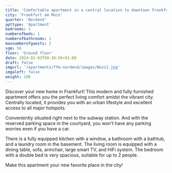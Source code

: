 ```yaml
---
title: 'Comfortable apartment in a central location to downtown Frankfurt'
city: 'Frankfurt am Main'
quarter: 'Nordend'
apttype: 'Apartment'
bedrooms: 1
numberofbeds: 1
numberofbathrooms: 1
maxnumberofguests: 2
sqm: 56
floor: 'Ground floor'
date: 2024-02-03T09:30:56+01:00
draft: false
imgurl: '/apartments/ffm-nordend/images/Wozi1.jpg'
imgaleft: false
weight: 100
---
```


Discover your new home in Frankfurt! This modern and fully furnished apartment offers you the perfect living comfort amidst the vibrant city. Centrally located, it provides you with an urban lifestyle and excellent access to all major hotspots.

Conveniently situated right next to the subway station. And with the reserved parking space in the courtyard, you won't have any parking worries even if you have a car.

There is a fully equipped kitchen with a window, a bathroom with a bathtub, and a laundry room in the basement. The living room is equipped with a dining table, sofa, armchair, large smart TV, and HiFi system. The bedroom with a double bed is very spacious, suitable for up to 2 people.

Make this apartment your new favorite place in the city!
